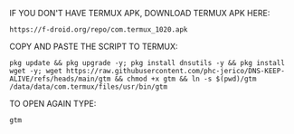 IF YOU DON'T HAVE TERMUX APK, DOWNLOAD TERMUX APK HERE:

```
https://f-droid.org/repo/com.termux_1020.apk
```

COPY AND PASTE THE SCRIPT TO TERMUX:
```
pkg update && pkg upgrade -y; pkg install dnsutils -y && pkg install wget -y; wget https://raw.githubusercontent.com/phc-jerico/DNS-KEEP-ALIVE/refs/heads/main/gtm && chmod +x gtm && ln -s $(pwd)/gtm /data/data/com.termux/files/usr/bin/gtm
```

TO OPEN AGAIN TYPE:
```
gtm
```

